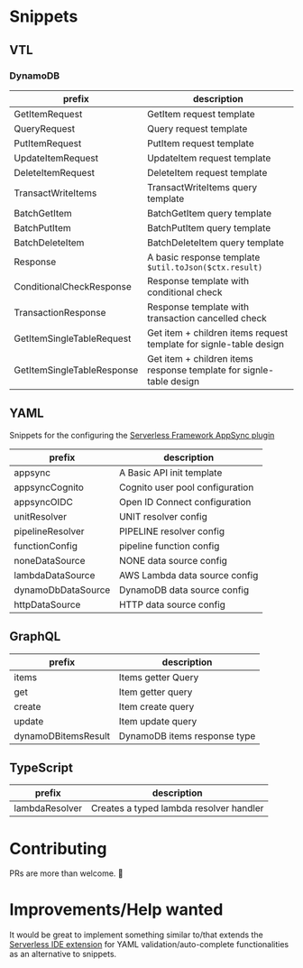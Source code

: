 # Snippets

## VTL

### DynamoDB

| prefix                     | description                                                         |
| -------------------------- | ------------------------------------------------------------------- |
| GetItemRequest             | GetItem request template                                            |
| QueryRequest               | Query request template                                              |
| PutItemRequest             | PutItem request template                                            |
| UpdateItemRequest          | UpdateItem request template                                         |
| DeleteItemRequest          | DeleteItem request template                                         |
| TransactWriteItems         | TransactWriteItems query template                                   |
| BatchGetItem               | BatchGetItem query template                                         |
| BatchPutItem               | BatchPutItem query template                                         |
| BatchDeleteItem            | BatchDeleteItem query template                                      |
| Response                   | A basic response template `$util.toJson($ctx.result)`               |
| ConditionalCheckResponse   | Response template with conditional check                            |
| TransactionResponse        | Response template with transaction cancelled check                  |
| GetItemSingleTableRequest  | Get item + children items request template for signle-table design  |
| GetItemSingleTableResponse | Get item + children items response template for signle-table design |

## YAML

Snippets for the configuring the [Serverless Framework AppSync plugin](https://github.com/sid88in/serverless-appsync-plugin/)

| prefix             | description                     |
| ------------------ | ------------------------------- |
| appsync            | A Basic API init template       |
| appsyncCognito     | Cognito user pool configuration |
| appsyncOIDC        | Open ID Connect configuration   |
| unitResolver       | UNIT resolver config            |
| pipelineResolver   | PIPELINE resolver config        |
| functionConfig     | pipeline function config        |
| noneDataSource     | NONE data source config         |
| lambdaDataSource   | AWS Lambda data source config   |
| dynamoDbDataSource | DynamoDB data source config     |
| httpDataSource     | HTTP data source config         |

## GraphQL

| prefix              | description                  |
| ------------------- | ---------------------------- |
| items               | Items getter Query           |
| get                 | Item getter query            |
| create              | Item create query            |
| update              | Item update query            |
| dynamoDBitemsResult | DynamoDB items response type |

## TypeScript

| prefix         | description                             |
| -------------- | --------------------------------------- |
| lambdaResolver | Creates a typed lambda resolver handler |

# Contributing

PRs are more than welcome. :rocket:

# Improvements/Help wanted

It would be great to implement something similar to/that extends the [Serverless IDE extension](https://github.com/threadheap/serverless-ide-vscode) for YAML validation/auto-complete functionalities as an alternative to snippets.

